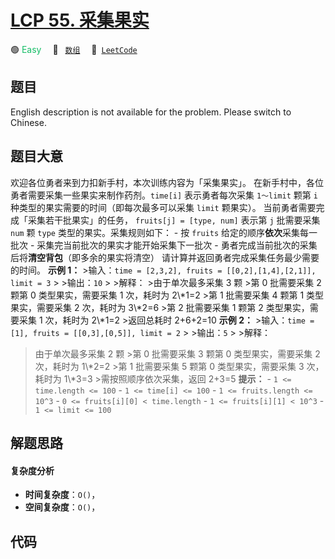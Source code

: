 # [LCP 55. 采集果实](https://leetcode.cn/problems/PTXy4P)

🟢 <font color=#15bd66>Easy</font>&emsp; 🔖&ensp; [`数组`](/leetcode/outline/tag/array.md)&emsp; 🔗&ensp;[`LeetCode`](https://leetcode.cn/problems/PTXy4P)

## 题目

English description is not available for the problem. Please switch to
Chinese.


## 题目大意

欢迎各位勇者来到力扣新手村，本次训练内容为「采集果实」。 在新手村中，各位勇者需要采集一些果实来制作药剂。`time[i]` 表示勇者每次采集
`1～limit` 颗第 `i` 种类型的果实需要的时间（即每次最多可以采集 `limit` 颗果实）。 当前勇者需要完成「采集若干批果实」的任务，
`fruits[j] = [type, num]` 表示第 `j` 批需要采集 `num` 颗 `type` 类型的果实。采集规则如下： \- 按
`fruits` 给定的顺序**依次**采集每一批次 \- 采集完当前批次的果实才能开始采集下一批次 \-
勇者完成当前批次的采集后将**清空背包**（即多余的果实将清空） 请计算并返回勇者完成采集任务最少需要的时间。 **示例 1：** >输入：`time =
[2,3,2], fruits = [[0,2],[1,4],[2,1]], limit = 3` > >输出：`10` > >解释： >由于单次最多采集
3 颗 >第 0 批需要采集 2 颗第 0 类型果实，需要采集 1 次，耗时为 2\\*1=2 >第 1 批需要采集 4 颗第 1 类型果实，需要采集 2
次，耗时为 3\\*2=6 >第 2 批需要采集 1 颗第 2 类型果实，需要采集 1 次，耗时为 2\\*1=2 >返回总耗时 2+6+2=10 **示例
2：** >输入：`time = [1], fruits = [[0,3],[0,5]], limit = 2` > >输出：`5` > >解释：
>由于单次最多采集 2 颗 >第 0 批需要采集 3 颗第 0 类型果实，需要采集 2 次，耗时为 1\\*2=2 >第 1 批需要采集 5 颗第 0
类型果实，需要采集 3 次，耗时为 1\\*3=3 >需按照顺序依次采集，返回 2+3=5 **提示：** \- `1 <= time.length <=
100` \- `1 <= time[i] <= 100` \- `1 <= fruits.length <= 10^3` \- `0 <=
fruits[i][0] < time.length` \- `1 <= fruits[i][1] < 10^3` \- `1 <= limit <=
100`


## 解题思路

#### 复杂度分析

- **时间复杂度**：`O()`，
- **空间复杂度**：`O()`，

## 代码

```javascript

```